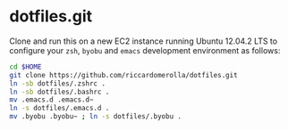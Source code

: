 dotfiles.git
============
Clone and run this on a new EC2 instance running Ubuntu 12.04.2 LTS to
configure your `zsh`, `byobu` and `emacs` development environment as follows:

```sh
cd $HOME
git clone https://github.com/riccardomerolla/dotfiles.git
ln -sb dotfiles/.zshrc .
ln -sb dotfiles/.bashrc .
mv .emacs.d .emacs.d~
ln -s dotfiles/.emacs.d .
mv .byobu .byobu~ ; ln -s dotfiles/.byobu .
```

